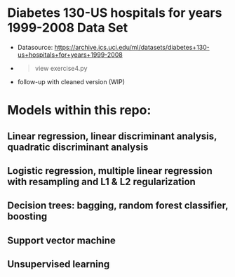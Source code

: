 # Diabetes 130-US hospitals for years 1999-2008 Data Set
* Datasource: https://archive.ics.uci.edu/ml/datasets/diabetes+130-us+hospitals+for+years+1999-2008 
* >view exercise4.py 
* follow-up with cleaned version (WIP)

# Models within this repo: 
## Linear regression, linear discriminant analysis, quadratic discriminant analysis
## Logistic regression, multiple linear regression with resampling and L1 & L2 regularization 
## Decision trees: bagging, random forest classifier, boosting 
## Support vector machine 
## Unsupervised learning 
